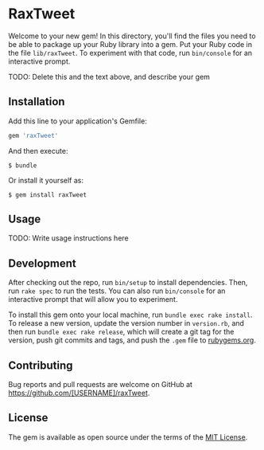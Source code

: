 # RaxTweet

Welcome to your new gem! In this directory, you'll find the files you need to be able to package up your Ruby library into a gem. Put your Ruby code in the file `lib/raxTweet`. To experiment with that code, run `bin/console` for an interactive prompt.

TODO: Delete this and the text above, and describe your gem

## Installation

Add this line to your application's Gemfile:

```ruby
gem 'raxTweet'
```

And then execute:

    $ bundle

Or install it yourself as:

    $ gem install raxTweet

## Usage

TODO: Write usage instructions here

## Development

After checking out the repo, run `bin/setup` to install dependencies. Then, run `rake spec` to run the tests. You can also run `bin/console` for an interactive prompt that will allow you to experiment.

To install this gem onto your local machine, run `bundle exec rake install`. To release a new version, update the version number in `version.rb`, and then run `bundle exec rake release`, which will create a git tag for the version, push git commits and tags, and push the `.gem` file to [rubygems.org](https://rubygems.org).

## Contributing

Bug reports and pull requests are welcome on GitHub at https://github.com/[USERNAME]/raxTweet.


## License

The gem is available as open source under the terms of the [MIT License](http://opensource.org/licenses/MIT).

